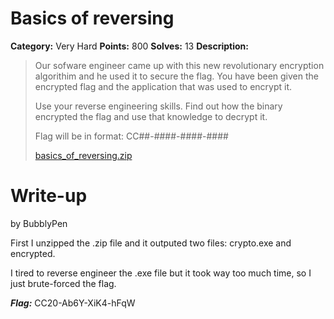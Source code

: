 # Basics of reversing 
**Category:** Very Hard
**Points:** 800
**Solves:** 13
**Description:**

>Our sofware engineer came up with this new revolutionary encryption algorithim and he used it to secure the flag. You have been given the encrypted flag and the application that was used to encrypt it.
>
>Use your reverse engineering skills. Find out how the binary encrypted the flag and use that knowledge to decrypt it.
>
>Flag will be in format: CC##-####-####-####
>
>[basics_of_reversing.zip](./_basics_of_reversing.zip) 

# Write-up
by BubblyPen

First I unzipped the .zip file and it outputed two files: crypto.exe and encrypted.

I tired to reverse engineer the .exe file but it took way too much time, so I just brute-forced the flag. 

***Flag:*** CC20-Ab6Y-XiK4-hFqW